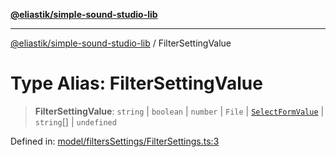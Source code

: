 [**@eliastik/simple-sound-studio-lib**](../README.md)

***

[@eliastik/simple-sound-studio-lib](../README.md) / FilterSettingValue

# Type Alias: FilterSettingValue

> **FilterSettingValue**: `string` \| `boolean` \| `number` \| `File` \| [`SelectFormValue`](../interfaces/SelectFormValue.md) \| `string`[] \| `undefined`

Defined in: [model/filtersSettings/FilterSettings.ts:3](https://github.com/Eliastik/simple-sound-studio-lib/blob/9845dbc69e805d01349b7ad64337ff031854285d/lib/model/filtersSettings/FilterSettings.ts#L3)
